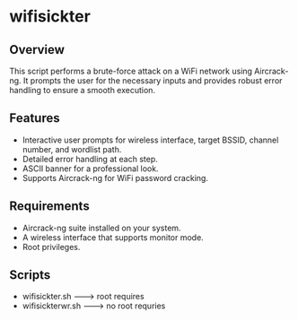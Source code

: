 # wifisickter

## Overview
This script performs a brute-force attack on a WiFi network using Aircrack-ng. It prompts the user for the necessary inputs and provides robust error handling to ensure a smooth execution.

## Features
- Interactive user prompts for wireless interface, target BSSID, channel number, and wordlist path.
- Detailed error handling at each step.
- ASCII banner for a professional look.
- Supports Aircrack-ng for WiFi password cracking.

## Requirements
- Aircrack-ng suite installed on your system.
- A wireless interface that supports monitor mode.
- Root privileges.

## Scripts
- wifisickter.sh ---> root requires
- wifisickterwr.sh ---> no root requries

